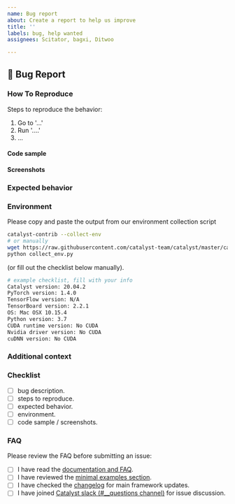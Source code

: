 ```yaml
---
name: Bug report
about: Create a report to help us improve
title: ''
labels: bug, help wanted
assignees: Scitator, bagxi, Ditwoo

---
```


## 🐛 Bug Report
<!-- A clear and concise description of what the bug is. -->


### How To Reproduce
Steps to reproduce the behavior:
1. Go to '...'
1. Run '....'
3. ...

<!-- If you have a code sample, error messages, stack traces, please provide it here as well --> 


#### Code sample
<!-- 
Ideally attach a minimal code sample to reproduce the decried issue. 
Minimal means having the shortest code but still preserving the bug. 
You could use minimal examples - https://github.com/catalyst-team/catalyst#minimal-examples.
-->

#### Screenshots
<!-- If applicable, add screenshots to help explain your problem.  -->


### Expected behavior
<!-- A clear and concise description of what you expected to happen. -->


### Environment
Please copy and paste the output from our environment collection script
```bash
catalyst-contrib --collect-env
# or manually
wget https://raw.githubusercontent.com/catalyst-team/catalyst/master/catalyst/contrib/scripts/collect_env.py
python collect_env.py
```
(or fill out the checklist below manually).

```bash
# example checklist, fill with your info
Catalyst version: 20.04.2
PyTorch version: 1.4.0
TensorFlow version: N/A
TensorBoard version: 2.2.1
OS: Mac OSX 10.15.4
Python version: 3.7
CUDA runtime version: No CUDA
Nvidia driver version: No CUDA
cuDNN version: No CUDA
```


### Additional context
<!-- Add any other context about the problem here. -->


### Checklist
- [ ] bug description.
- [ ] steps to reproduce.
- [ ] expected behavior.
- [ ] environment.
- [ ] code sample / screenshots.
  
### FAQ
Please review the FAQ before submitting an issue:
- [ ] I have read the [documentation and FAQ](https://catalyst-team.github.io/catalyst/).
- [ ] I have reviewed the [minimal examples section](https://github.com/catalyst-team/catalyst#minimal-examples).
- [ ] I have checked the [changelog](https://github.com/catalyst-team/catalyst/blob/master/CHANGELOG.md) for main framework updates.
- [ ] I have joined [Catalyst slack (#__questions channel)](https://join.slack.com/t/catalyst-team-core/shared_invite/zt-d9miirnn-z86oKDzFMKlMG4fgFdZafw) for issue discussion.
